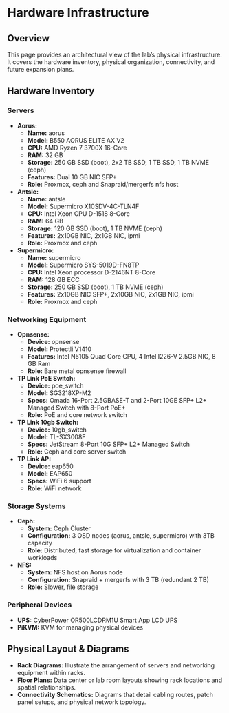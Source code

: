 # Hardware Infrastructure

## Overview
This page provides an architectural view of the lab’s physical infrastructure. It covers the hardware inventory, physical organization, connectivity, and future expansion plans.

## Hardware Inventory

### Servers

- **Aorus:**
  - **Name:** aorus
  - **Model:** B550 AORUS ELITE AX V2
  - **CPU:** AMD Ryzen 7 3700X 16-Core
  - **RAM:** 32 GB
  - **Storage:** 250 GB SSD (boot), 2x2 TB SSD, 1 TB SSD, 1 TB NVME (ceph)
  - **Features:** Dual 10 GB NIC SFP+
  - **Role:** Proxmox, ceph and Snapraid/mergerfs nfs host
- **Antsle:**
  - **Name:** antsle
  - **Model:** Supermicro X10SDV-4C-TLN4F
  - **CPU:** Intel Xeon CPU D-1518 8-Core
  - **RAM:** 64 GB
  - **Storage:** 120 GB SSD (boot), 1 TB NVME (ceph)
  - **Features:** 2x10GB NIC, 2x1GB NIC, ipmi
  - **Role:** Proxmox and ceph
- **Supermicro:**
  - **Name:** supermicro
  - **Model:** Supermicro SYS-5019D-FN8TP
  - **CPU:** Intel Xeon processor D-2146NT 8-Core
  - **RAM:** 128 GB ECC
  - **Storage:** 250 GB SSD (boot), 1 TB NVME (ceph)
  - **Features:** 2x10GB NIC SFP+, 2x10GB NIC, 2x1GB NIC, ipmi
  - **Role:** Proxmox and ceph

### Networking Equipment

- **Opnsense:**
  - **Device:** opnsense
  - **Model:** Protectli V1410
  - **Features:** Intel N5105 Quad Core CPU, 4 Intel I226-V 2.5GB NIC, 8 GB Ram
  - **Role:** Bare metal opnsense firewall
- **TP Link PoE Switch:**
  - **Device:** poe_switch
  - **Model:** SG3218XP-M2
  - **Specs:** Omada 16-Port 2.5GBASE-T and 2-Port 10GE SFP+ L2+ Managed Switch with 8-Port PoE+
  - **Role:** PoE and core network switch
- **TP Link 10gb Switch:**
  - **Device:** 10gb_switch
  - **Model:** TL-SX3008F
  - **Specs:** JetStream 8-Port 10G SFP+ L2+ Managed Switch
  - **Role:** Ceph and core server switch
- **TP Link AP:**
  - **Device:** eap650
  - **Model:** EAP650
  - **Specs:** WiFi 6 support
  - **Role:** WiFi network

### Storage Systems

- **Ceph:**
  - **System:** Ceph Cluster
  - **Configuration:** 3 OSD nodes (aorus, antsle, supermicro) with 3TB capacity
  - **Role:** Distributed, fast storage for virtualization and container workloads
- **NFS:**
  - **System:** NFS host on Aorus node
  - **Configuration:** Snapraid + mergerfs with 3 TB (redundant 2 TB)
  - **Role:** Slower, file storage

### Peripheral Devices
- **UPS:** CyberPower OR500LCDRM1U Smart App LCD UPS
- **PiKVM:** KVM for managing physical devices

## Physical Layout & Diagrams

- **Rack Diagrams:**
  Illustrate the arrangement of servers and networking equipment within racks.
- **Floor Plans:**
  Data center or lab room layouts showing rack locations and spatial relationships.
- **Connectivity Schematics:**
  Diagrams that detail cabling routes, patch panel setups, and physical network topology.
